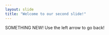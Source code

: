 ```yaml
---
layout: slide
title: "Welcome to our second slide!"
---
```

SOMETHING NEW!
Use the left arrow to go back!
